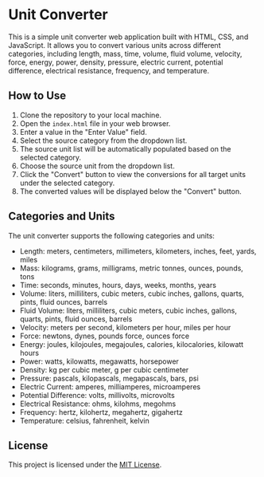 # Unit Converter

This is a simple unit converter web application built with HTML, CSS, and JavaScript. It allows you to convert various units across different categories, including length, mass, time, volume, fluid volume, velocity, force, energy, power, density, pressure, electric current, potential difference, electrical resistance, frequency, and temperature.

## How to Use

1. Clone the repository to your local machine.
2. Open the `index.html` file in your web browser.
3. Enter a value in the "Enter Value" field.
4. Select the source category from the dropdown list.
5. The source unit list will be automatically populated based on the selected category.
6. Choose the source unit from the dropdown list.
7. Click the "Convert" button to view the conversions for all target units under the selected category.
8. The converted values will be displayed below the "Convert" button.

## Categories and Units

The unit converter supports the following categories and units:

- Length: meters, centimeters, millimeters, kilometers, inches, feet, yards, miles
- Mass: kilograms, grams, milligrams, metric tonnes, ounces, pounds, tons
- Time: seconds, minutes, hours, days, weeks, months, years
- Volume: liters, milliliters, cubic meters, cubic inches, gallons, quarts, pints, fluid ounces, barrels
- Fluid Volume: liters, milliliters, cubic meters, cubic inches, gallons, quarts, pints, fluid ounces, barrels
- Velocity: meters per second, kilometers per hour, miles per hour
- Force: newtons, dynes, pounds force, ounces force
- Energy: joules, kilojoules, megajoules, calories, kilocalories, kilowatt hours
- Power: watts, kilowatts, megawatts, horsepower
- Density: kg per cubic meter, g per cubic centimeter
- Pressure: pascals, kilopascals, megapascals, bars, psi
- Electric Current: amperes, milliamperes, microamperes
- Potential Difference: volts, millivolts, microvolts
- Electrical Resistance: ohms, kilohms, megohms
- Frequency: hertz, kilohertz, megahertz, gigahertz
- Temperature: celsius, fahrenheit, kelvin

## License

This project is licensed under the [MIT License](LICENSE).
